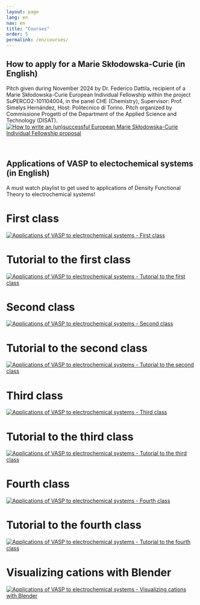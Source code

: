 ```yaml
---
layout: page
lang: en
nav: en
title: "Courses"
order: 5
permalink: /en/courses/
---
```


## How to apply for a Marie Skłodowska-Curie (in English)
Pitch given during November 2024 by Dr. Federico Dattila, recipient of a Marie Skłodowska-Curie European Individual Fellowship within the project SuPERCO2-101104004, in the panel CHE (Chemistry), Supervisor: Prof. Simelys Hernández, Host: Politecnico di Torino. Pitch organized by Commissione Progetti of the Department of the Applied Science and Technology (DISAT).
[![How to write an (un)successful European Marie Skłodowska-Curie Individual Fellowship proposal](https://img.youtube.com/vi/-o8AXdn4K08/0.jpg)](https://youtu.be/-o8AXdn4K08?si=DraUOq76fBGCMbh1)

<br>

## Applications of VASP to electochemical systems (in English)
A must watch playlist to get used to applications of Density Functional Theory to electrochemical systems!

# First class
[![Applications of VASP to electrochemical systems - First class](https://img.youtube.com/vi/GdaA8y2l-hw/0.jpg)](https://www.youtube.com/watch?v=GdaA8y2l-hw)
# Tutorial to the first class
[![Applications of VASP to electrochemical systems - Tutorial to the first class](https://img.youtube.com/vi/iMPbEImDGlg/0.jpg)](https://www.youtube.com/watch?v=iMPbEImDGlg)
# Second class
[![Applications of VASP to electrochemical systems - Second class](https://img.youtube.com/vi/ZLqVEVwZmkY/0.jpg)](https://www.youtube.com/watch?v=ZLqVEVwZmkY)
# Tutorial to the second class
[![Applications of VASP to electrochemical systems - Tutorial to the second class](https://img.youtube.com/vi/YyuFrppO_9g/0.jpg)](https://www.youtube.com/watch?v=YyuFrppO_9g)
# Third class
[![Applications of VASP to electrochemical systems - Third class](https://img.youtube.com/vi/aV_dNwFq7QE/0.jpg)](https://www.youtube.com/watch?v=aV_dNwFq7QE)
# Tutorial to the third class
[![Applications of VASP to electrochemical systems - Tutorial to the third class](https://img.youtube.com/vi/mxQ14gX_C0Y/0.jpg)](https://www.youtube.com/watch?v=mxQ14gX_C0Y)
# Fourth class
[![Applications of VASP to electrochemical systems - Fourth class](https://img.youtube.com/vi/xY1oFCHlyVU/0.jpg)](https://www.youtube.com/watch?v=xY1oFCHlyVU)
# Tutorial to the fourth class
[![Applications of VASP to electrochemical systems - Tutorial to the fourth class](https://img.youtube.com/vi/YFmBUJ3FHQI/0.jpg)](https://www.youtube.com/watch?v=YFmBUJ3FHQI)
# Visualizing cations with Blender
[![Applications of VASP to electrochemical systems - Visualizing cations with Blender](https://img.youtube.com/vi/ot9JmNC-UpE/0.jpg)](https://www.youtube.com/watch?v=ot9JmNC-UpE)
